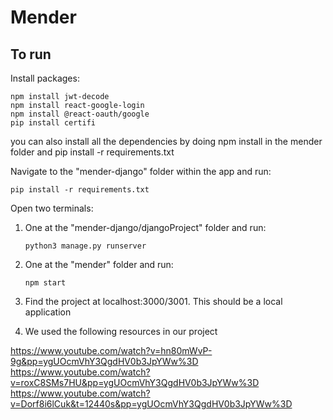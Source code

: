 # Mender

## To run

Install packages:
```
npm install jwt-decode
npm install react-google-login
npm install @react-oauth/google
pip install certifi
```

you can also install all the dependencies by doing npm install in the mender folder and pip install -r requirements.txt

Navigate to the "mender-django" folder within the app and run:

```pip install -r requirements.txt```

Open two terminals:

1. One at the "mender-django/djangoProject" folder and run:

    ```python3 manage.py runserver```

2. One at the "mender" folder and run:

    ```npm start```

3. Find the project at localhost:3000/3001. This should be a local application

4. We used the following resources in our project

https://www.youtube.com/watch?v=hn80mWvP-9g&pp=ygUOcmVhY3QgdHV0b3JpYWw%3D
https://www.youtube.com/watch?v=roxC8SMs7HU&pp=ygUOcmVhY3QgdHV0b3JpYWw%3D
https://www.youtube.com/watch?v=Dorf8i6lCuk&t=12440s&pp=ygUOcmVhY3QgdHV0b3JpYWw%3D